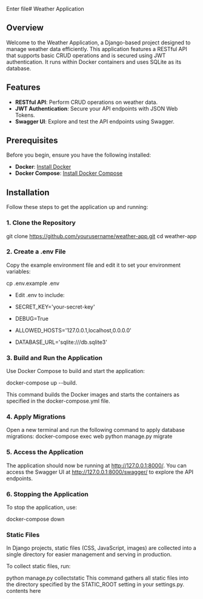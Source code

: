 Enter file# Weather Application

## Overview

Welcome to the Weather Application, a Django-based project designed to manage weather data efficiently. This application features a RESTful API that supports basic CRUD operations and is secured using JWT authentication. It runs within Docker containers and uses SQLite as its database.

## Features

- **RESTful API**: Perform CRUD operations on weather data.
- **JWT Authentication**: Secure your API endpoints with JSON Web Tokens.
- **Swagger UI**: Explore and test the API endpoints using Swagger.

## Prerequisites

Before you begin, ensure you have the following installed:

- **Docker**: [Install Docker](https://docs.docker.com/get-docker/)
- **Docker Compose**: [Install Docker Compose](https://docs.docker.com/compose/install/)

## Installation

Follow these steps to get the application up and running:

### 1. Clone the Repository


git clone https://github.com/yourusername/weather-app.git
cd weather-app

### 2. Create a .env File
Copy the example environment file and edit it to set your environment variables:

cp .env.example .env
* Edit .env to include:

* SECRET_KEY='your-secret-key'
* DEBUG=True
* ALLOWED_HOSTS='127.0.0.1,localhost,0.0.0.0'
* DATABASE_URL='sqlite:///db.sqlite3'

### 3. Build and Run the Application
Use Docker Compose to build and start the application:

docker-compose up --build.

This command builds the Docker images and starts the containers as specified in the docker-compose.yml file.

### 4. Apply Migrations
Open a new terminal and run the following command to apply database migrations:
docker-compose exec web python manage.py migrate

### 5. Access the Application
The application should now be running at http://127.0.0.1:8000/. You can access the Swagger UI at http://127.0.0.1:8000/swagger/ to explore the API endpoints.

### 6. Stopping the Application
To stop the application, use:

docker-compose down

### Static Files
In Django projects, static files (CSS, JavaScript, images) are collected into a single directory for easier management and serving in production.

To collect static files, run:

python manage.py collectstatic
This command gathers all static files into the directory specified by the STATIC_ROOT setting in your settings.py. contents here
